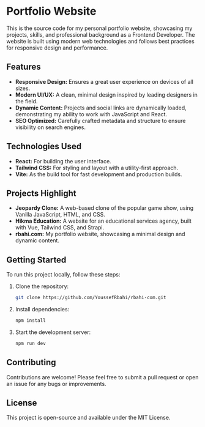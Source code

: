 # Portfolio Website

This is the source code for my personal portfolio website, showcasing my projects, skills, and professional background as a Frontend Developer. The website is built using modern web technologies and follows best practices for responsive design and performance.

## Features

- **Responsive Design:** Ensures a great user experience on devices of all sizes.
- **Modern UI/UX:** A clean, minimal design inspired by leading designers in the field.
- **Dynamic Content:** Projects and social links are dynamically loaded, demonstrating my ability to work with JavaScript and React.
- **SEO Optimized:** Carefully crafted metadata and structure to ensure visibility on search engines.

## Technologies Used

- **React:** For building the user interface.
- **Tailwind CSS:** For styling and layout with a utility-first approach.
- **Vite:** As the build tool for fast development and production builds.

## Projects Highlight

- **Jeopardy Clone:** A web-based clone of the popular game show, using Vanilla JavaScript, HTML, and CSS.
- **Hikma Education:** A website for an educational services agency, built with Vue, Tailwind CSS, and Strapi.
- **rbahi.com:** My portfolio website, showcasing a minimal design and dynamic content.

## Getting Started

To run this project locally, follow these steps:

1. Clone the repository:

   ```sh
   git clone https://github.com/YoussefRbahi/rbahi-com.git
   ```

2. Install dependencies:

   ```sh
   npm install
   ```

3. Start the development server:

   ```sh
   npm run dev
   ```

## Contributing

Contributions are welcome! Please feel free to submit a pull request or open an issue for any bugs or improvements.

## License

This project is open-source and available under the MIT License.
